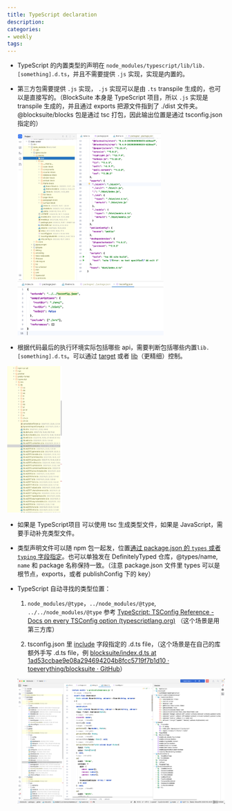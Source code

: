 ```yaml
---
title: TypeScript declaration
description:
categories:
- weekly
tags:
---
```


- TypeScript 的内置类型的声明在 `node_modules/typescript/lib/lib.[something].d.ts`，并且不需要提供 `.js` 实现，实现是内置的。

- 第三方包需要提供 `.js` 实现， `.js` 实现可以是由 `.ts` transpile 生成的，也可以是直接写的。（BlockSuite 本身是 TypeScript 项目，所以 `.js` 实现是 transpile 生成的，并且通过 exports 把源文件指到了 ./dist 文件夹。@blocksuite/blocks 包是通过 tsc 打包，因此输出位置是通过 tsconfig.json 指定的）

   <img src="https://raw.githubusercontent.com/thorseraq/picb/main/imgs/20230206103947.png" style="zoom:33%;" />

   <img src="https://raw.githubusercontent.com/thorseraq/picb/main/imgs/20230206104152.png" style="zoom:33%;" />

- 根据代码最后的执行环境实际包括哪些 api，需要判断包括哪些内置`lib.[something].d.ts`。可以通过 [target](https://www.typescriptlang.org/tsconfig#target) 或者 [lib](https://www.typescriptlang.org/tsconfig#lib)（更精细）控制。

<img src="https://raw.githubusercontent.com/thorseraq/picb/main/imgs/20230206104842.png" style="zoom:33%;" />

- 如果是 TypeScript项目 可以使用 tsc 生成类型文件，如果是 JavaScript，需要手动补充类型文件。

- 类型声明文件可以随 npm 包一起发，位置[通过 package.json 的 `types` 或者 `typing` 字段指定](https://www.typescriptlang.org/docs/handbook/declaration-files/publishing.html#including-declarations-in-your-npm-package)。也可以单独发在 DefinitelyTyped 仓库，@types/name, `name` 和 package 名称保持一致。（注意 package.json 文件里 types 可以是根节点，exports，或者 publishConfig 下的 key）

- TypeScript 自动寻找的类型位置：

    1. `node_modules/@type`，`../node_modules/@type`, `../../node_modules/@type` 参考 [TypeScript: TSConfig Reference - Docs on every TSConfig option (typescriptlang.org)](https://www.typescriptlang.org/tsconfig#typeRoots) （这个场景是用第三方库）

    2. tsconfig.json 里 [include](https://www.typescriptlang.org/tsconfig#include) 字段指定的 .d.ts file，（这个场景是在自己的库额外手写 .d.ts file，例 [blocksuite/index.d.ts at 1ad53ccbae9e08a294694204b8fcc5719f7b1d10 · toeverything/blocksuite · GitHub](https://github.com/toeverything/blocksuite/blob/1ad53ccbae9e08a294694204b8fcc5719f7b1d10/packages/global/index.d.ts)）

  ![image-20230206115449900](https://raw.githubusercontent.com/thorseraq/picb/main/imgs/image-20230206115449900.png)